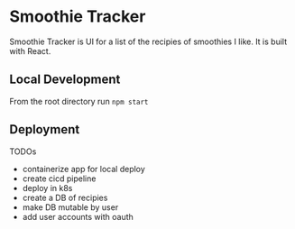 # Smoothie Tracker

Smoothie Tracker is UI for a list of the recipies of smoothies I like. It is built with React.

## Local Development
From the root directory run `npm start`


## Deployment
TODOs
- containerize app for local deploy
- create cicd pipeline
- deploy in k8s
- create a DB of recipies
- make DB mutable by user
- add user accounts with oauth
